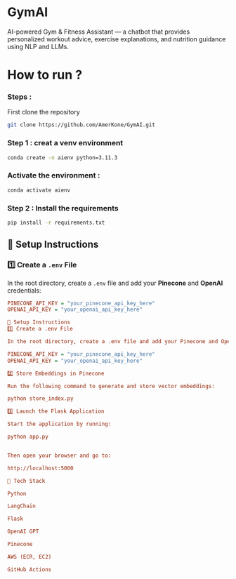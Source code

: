 # GymAI
AI-powered Gym &amp; Fitness Assistant — a chatbot that provides personalized workout advice, exercise explanations, and nutrition guidance using NLP and LLMs.

# How to run ? 
### Steps : 

First clone the repository 

```bash
git clone https://github.com/AmerKone/GymAI.git
```

### Step 1 : creat a venv environment

```bash
conda create -n aienv python=3.11.3
```

### Activate the environment :

```bash
conda activate aienv
```

### Step 2 : Install the requirements 

```bash
pip install -r requirements.txt
```

## 🔧 Setup Instructions

### 1️⃣ Create a `.env` File

In the root directory, create a `.env` file and add your **Pinecone** and **OpenAI** credentials:

```ini
PINECONE_API_KEY = "your_pinecone_api_key_here"
OPENAI_API_KEY = "your_openai_api_key_here"

🔧 Setup Instructions
1️⃣ Create a .env File

In the root directory, create a .env file and add your Pinecone and OpenAI credentials:

PINECONE_API_KEY = "your_pinecone_api_key_here"
OPENAI_API_KEY = "your_openai_api_key_here"

2️⃣ Store Embeddings in Pinecone

Run the following command to generate and store vector embeddings:

python store_index.py

3️⃣ Launch the Flask Application

Start the application by running:

python app.py


Then open your browser and go to:

http://localhost:5000

🧠 Tech Stack

Python

LangChain

Flask

OpenAI GPT

Pinecone

AWS (ECR, EC2)

GitHub Actions